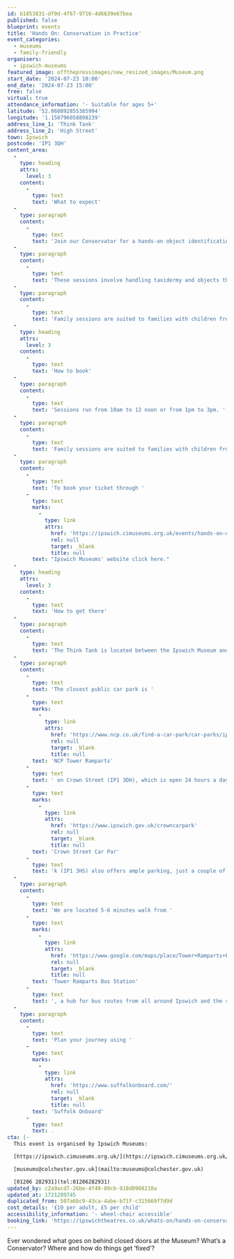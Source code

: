 ```yaml
---
id: b1853831-df0d-4f67-9716-4d6639e67bea
published: false
blueprint: events
title: 'Hands On: Conservation in Practice'
event_categories:
  - museums
  - family-friendly
organisers:
  - ipswich-museums
featured_image: offthepressimages/new_resized_images/Museum.png
start_date: '2024-07-23 10:00'
end_date: '2024-07-23 15:00'
free: false
virtual: true
attendance_information: '- Suitable for ages 5+'
latitude: '52.060892855385994'
longitude: '1.150796058898239'
address_line_1: 'Think Tank'
address_line_2: 'High Street'
town: Ipswich
postcode: 'IP1 3QH'
content_area:
  -
    type: heading
    attrs:
      level: 3
    content:
      -
        type: text
        text: 'What to expect'
  -
    type: paragraph
    content:
      -
        type: text
        text: 'Join our Conservator for a hands-on object identification, condition checking, cleaning and packing session.'
  -
    type: paragraph
    content:
      -
        type: text
        text: 'These sessions involve handling taxidermy and objects that need cleaning, so they are unsuitable for those with allergies to animal fur and dust. However, they are fully accessible.'
  -
    type: paragraph
    content:
      -
        type: text
        text: 'Family sessions are suited to families with children from age 5. Younger siblings are welcome to watch but cannot participate.'
  -
    type: heading
    attrs:
      level: 3
    content:
      -
        type: text
        text: 'How to book'
  -
    type: paragraph
    content:
      -
        type: text
        text: 'Sessions run from 10am to 12 noon or from 1pm to 3pm. '
  -
    type: paragraph
    content:
      -
        type: text
        text: 'Family sessions are suited to families with children from age 5. Younger siblings are welcome to watch but cannot participate. At least one adult must book into the session.'
  -
    type: paragraph
    content:
      -
        type: text
        text: 'To book your ticket through '
      -
        type: text
        marks:
          -
            type: link
            attrs:
              href: 'https://ipswich.cimuseums.org.uk/events/hands-on-day-one/'
              rel: null
              target: _blank
              title: null
        text: "Ipswich Museums' website click here."
  -
    type: heading
    attrs:
      level: 3
    content:
      -
        type: text
        text: 'How to get there'
  -
    type: paragraph
    content:
      -
        type: text
        text: 'The Think Tank is located between the Ipswich Museum and the Ipswich Art Gallery, set back from High Street and accessed by a short path. '
  -
    type: paragraph
    content:
      -
        type: text
        text: 'The closest public car park is '
      -
        type: text
        marks:
          -
            type: link
            attrs:
              href: 'https://www.ncp.co.uk/find-a-car-park/car-parks/ipswich-tower-ramparts/'
              rel: null
              target: _blank
              title: null
        text: 'NCP Tower Ramparts'
      -
        type: text
        text: ' on Crown Street (IP1 3DH), which is open 24 hours a day, Monday to Sunday.  The council-run '
      -
        type: text
        marks:
          -
            type: link
            attrs:
              href: 'https://www.ipswich.gov.uk/crowncarpark'
              rel: null
              target: _blank
              title: null
        text: 'Crown Street Car Par'
      -
        type: text
        text: 'k (IP1 3HS) also offers ample parking, just a couple of minutes walk away, and is open from 8am until 6.30pm (with a later closing time of 11.30pm on Friday and Saturday). '
  -
    type: paragraph
    content:
      -
        type: text
        text: 'We are located 5-6 minutes walk from '
      -
        type: text
        marks:
          -
            type: link
            attrs:
              href: 'https://www.google.com/maps/place/Tower+Ramparts+bus+station/@52.0593409,1.1498441,17z/data=!3m1!4b1!4m6!3m5!1s0x47d9a1d34396d717:0xe270c06e32b8a13f!8m2!3d52.059341!4d1.154715!16s%2Fg%2F1q67cvcv8?entry=ttu'
              rel: null
              target: _blank
              title: null
        text: 'Tower Ramparts Bus Station'
      -
        type: text
        text: ', a hub for bus routes from all around Ipswich and the surrounding areas.'
  -
    type: paragraph
    content:
      -
        type: text
        text: 'Plan your journey using '
      -
        type: text
        marks:
          -
            type: link
            attrs:
              href: 'https://www.suffolkonboard.com/'
              rel: null
              target: _blank
              title: null
        text: 'Suffolk Onboard'
      -
        type: text
        text: .
cta: |-
  This event is organised by Ipswich Museums:

  [https://ipswich.cimuseums.org.uk/](https://ipswich.cimuseums.org.uk/) 

  [museums@colchester.gov.uk](mailto:museums@colchester.gov.uk)

  [01206 282931](tel:01206282931)
updated_by: c2a9acd7-26be-4f49-89cb-918d0960210a
updated_at: 1721289745
duplicated_from: 507a6bc9-43ca-4abe-b71f-c315669f7d9d
cost_details: '£10 per adult, £5 per child'
accessibility_information: '- wheel-chair accessible'
booking_link: 'https://ipswichtheatres.co.uk/whats-on/hands-on-conservation-in-practice-family-day/'
---
```

Ever wondered what goes on behind closed doors at the Museum? What’s a Conservator? Where and how do things get ‘fixed’?